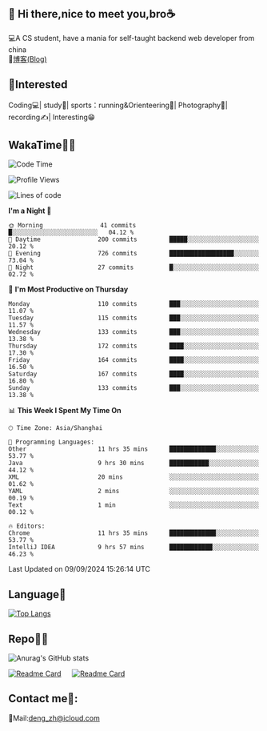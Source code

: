 👋 Hi there,nice to meet you,bro☕
---
💻A CS student, have a mania for self-taught backend web developer from china   
📌[博客(Blog)](https://github.com/HealUP/MyBlog)

 <!-- waka-box start -->
 <!-- waka-box end -->
 
🧲**Interested**
--
Coding💻| study📖| sports：running&Orienteering🏃‍| Photography📸| recording✍️| Interesting😁

WakaTime👨‍💻
---
<!--START_SECTION:waka-->
![Code Time](http://img.shields.io/badge/Code%20Time-1%2C792%20hrs%2011%20mins-blue)

![Profile Views](http://img.shields.io/badge/Profile%20Views-0-blue)

![Lines of code](https://img.shields.io/badge/From%20Hello%20World%20I%27ve%20Written-205.0%20thousand%20lines%20of%20code-blue)

**I'm a Night 🦉** 

```text
🌞 Morning                41 commits          █░░░░░░░░░░░░░░░░░░░░░░░░   04.12 % 
🌆 Daytime                200 commits         █████░░░░░░░░░░░░░░░░░░░░   20.12 % 
🌃 Evening                726 commits         ██████████████████░░░░░░░   73.04 % 
🌙 Night                  27 commits          █░░░░░░░░░░░░░░░░░░░░░░░░   02.72 % 
```
📅 **I'm Most Productive on Thursday** 

```text
Monday                   110 commits         ███░░░░░░░░░░░░░░░░░░░░░░   11.07 % 
Tuesday                  115 commits         ███░░░░░░░░░░░░░░░░░░░░░░   11.57 % 
Wednesday                133 commits         ███░░░░░░░░░░░░░░░░░░░░░░   13.38 % 
Thursday                 172 commits         ████░░░░░░░░░░░░░░░░░░░░░   17.30 % 
Friday                   164 commits         ████░░░░░░░░░░░░░░░░░░░░░   16.50 % 
Saturday                 167 commits         ████░░░░░░░░░░░░░░░░░░░░░   16.80 % 
Sunday                   133 commits         ███░░░░░░░░░░░░░░░░░░░░░░   13.38 % 
```


📊 **This Week I Spent My Time On** 

```text
🕑︎ Time Zone: Asia/Shanghai

💬 Programming Languages: 
Other                    11 hrs 35 mins      █████████████░░░░░░░░░░░░   53.77 % 
Java                     9 hrs 30 mins       ███████████░░░░░░░░░░░░░░   44.12 % 
XML                      20 mins             ░░░░░░░░░░░░░░░░░░░░░░░░░   01.62 % 
YAML                     2 mins              ░░░░░░░░░░░░░░░░░░░░░░░░░   00.19 % 
Text                     1 min               ░░░░░░░░░░░░░░░░░░░░░░░░░   00.12 % 

🔥 Editors: 
Chrome                   11 hrs 35 mins      █████████████░░░░░░░░░░░░   53.77 % 
IntelliJ IDEA            9 hrs 57 mins       ████████████░░░░░░░░░░░░░   46.23 % 
```


 Last Updated on 09/09/2024 15:26:14 UTC
<!--END_SECTION:waka-->

Language🚀
---
[![Top Langs](https://github-readme-stats.vercel.app/api/top-langs/?username=HealUP&layout=compact&hide_border=true)](https://github.com/HealUP)

Repo🧑‍💻
---
![Anurag's GitHub stats](https://github-readme-stats.vercel.app/api?username=HealUP&count_private=true&show_icons=true&theme=gruvbox&hide_border=true) 

[![Readme Card](https://github-readme-stats.vercel.app/api/pin/?username=HealUP&repo=InternetEy&theme=transparent)](https://github.com/HealUP/InternetEy) &emsp;
[![Readme Card](https://github-readme-stats.vercel.app/api/pin/?username=HealUP&repo=CampusExperience&theme=transparent)](https://github.com/HealUP/CampusExperience)


Contact me📱:
---
📮Mail:deng_zh@icloud.com  
